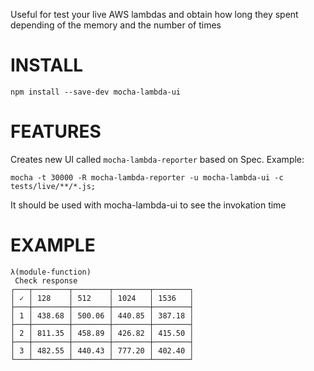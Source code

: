 Useful for test your live AWS lambdas and obtain how long they spent depending of the memory and the number of times

INSTALL
=======

    npm install --save-dev mocha-lambda-ui


FEATURES
========

Creates new UI called `mocha-lambda-reporter` based on Spec. Example:

    mocha -t 30000 -R mocha-lambda-reporter -u mocha-lambda-ui -c tests/live/**/*.js;

It should be used with mocha-lambda-ui to see the invokation time


EXAMPLE
=======

    λ(module-function)
     Check response
    ┌───┬────────┬────────┬────────┬────────┐
    │ ✓ │ 128    │ 512    │ 1024   │ 1536   │
    ├───┼────────┼────────┼────────┼────────┤
    │ 1 │ 438.68 │ 500.06 │ 440.85 │ 387.18 │
    ├───┼────────┼────────┼────────┼────────┤
    │ 2 │ 811.35 │ 458.89 │ 426.82 │ 415.50 │
    ├───┼────────┼────────┼────────┼────────┤
    │ 3 │ 482.55 │ 440.43 │ 777.20 │ 402.40 │
    └───┴────────┴────────┴────────┴────────┘
